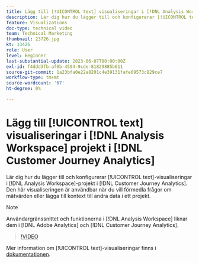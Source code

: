 ```yaml
---
title: Lägg till [!UICONTROL text] visualiseringar i [!DNL Analysis Workspace] projekt
description: Lär dig hur du lägger till och konfigurerar [!UICONTROL text]-visualiseringar i [!DNL Analysis Workspace] projekt i [!DNL Customer Journey Analytics].
feature: Visualizations
doc-type: technical video
team: Technical Marketing
thumbnail: 23726.jpg
kt: 13426
role: User
level: Beginner
last-substantial-update: 2023-06-07T00:00:00Z
exl-id: f4ddd3fb-af0b-4594-9cde-81829885b611
source-git-commit: 1a23bfa0e22a8201c4e39131fafe09573c829ce7
workflow-type: tm+mt
source-wordcount: '67'
ht-degree: 0%

---
```


# Lägg till [!UICONTROL text] visualiseringar i [!DNL Analysis Workspace] projekt i [!DNL Customer Journey Analytics]

Lär dig hur du lägger till och konfigurerar [!UICONTROL text]-visualiseringar i [!DNL Analysis Workspace]-projekt i [!DNL Customer Journey Analytics]. Den här visualiseringen är användbar när du vill förmedla frågor om mätvärden eller lägga till kontext till andra data i ett projekt.

>[!NOTE]
>
>Användargränssnittet och funktionerna i [!DNL Analysis Workspace] liknar dem i [!DNL Adobe Analytics] och [!DNL Customer Journey Analytics].

>[!VIDEO](https://video.tv.adobe.com/v/23726/?quality=12&learn=on)

Mer information om [!UICONTROL text]-visualiseringar finns i [dokumentationen](https://experienceleague.adobe.com/docs/analytics-platform/using/cja-workspace/visualizations/text.html?lang=sv-SE).
